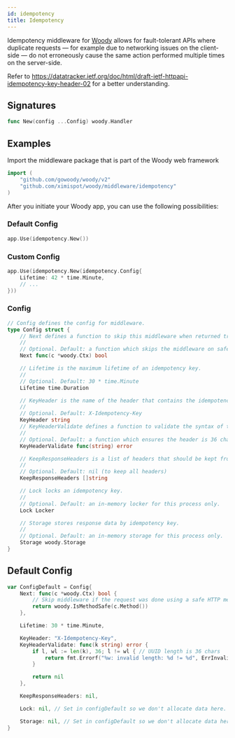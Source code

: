```yaml
---
id: idempotency
title: Idempotency
---
```


Idempotency middleware for [Woody](https://github.com/gowoody/woody) allows for fault-tolerant APIs where duplicate requests — for example due to networking issues on the client-side — do not erroneously cause the same action performed multiple times on the server-side.

Refer to https://datatracker.ietf.org/doc/html/draft-ietf-httpapi-idempotency-key-header-02 for a better understanding.

## Signatures

```go
func New(config ...Config) woody.Handler
```

## Examples

Import the middleware package that is part of the Woody web framework

```go
import (
	"github.com/gowoody/woody/v2"
	"github.com/ximispot/woody/middleware/idempotency"
)
```

After you initiate your Woody app, you can use the following possibilities:

### Default Config

```go
app.Use(idempotency.New())
```

### Custom Config

```go
app.Use(idempotency.New(idempotency.Config{
	Lifetime: 42 * time.Minute,
	// ...
}))
```

### Config

```go
// Config defines the config for middleware.
type Config struct {
	// Next defines a function to skip this middleware when returned true.
	//
	// Optional. Default: a function which skips the middleware on safe HTTP request method.
	Next func(c *woody.Ctx) bool

	// Lifetime is the maximum lifetime of an idempotency key.
	//
	// Optional. Default: 30 * time.Minute
	Lifetime time.Duration

	// KeyHeader is the name of the header that contains the idempotency key.
	//
	// Optional. Default: X-Idempotency-Key
	KeyHeader string
	// KeyHeaderValidate defines a function to validate the syntax of the idempotency header.
	//
	// Optional. Default: a function which ensures the header is 36 characters long (the size of an UUID).
	KeyHeaderValidate func(string) error

	// KeepResponseHeaders is a list of headers that should be kept from the original response.
	//
	// Optional. Default: nil (to keep all headers)
	KeepResponseHeaders []string

	// Lock locks an idempotency key.
	//
	// Optional. Default: an in-memory locker for this process only.
	Lock Locker

	// Storage stores response data by idempotency key.
	//
	// Optional. Default: an in-memory storage for this process only.
	Storage woody.Storage
}
```

## Default Config

```go
var ConfigDefault = Config{
	Next: func(c *woody.Ctx) bool {
		// Skip middleware if the request was done using a safe HTTP method
		return woody.IsMethodSafe(c.Method())
	},

	Lifetime: 30 * time.Minute,

	KeyHeader: "X-Idempotency-Key",
	KeyHeaderValidate: func(k string) error {
		if l, wl := len(k), 36; l != wl { // UUID length is 36 chars
			return fmt.Errorf("%w: invalid length: %d != %d", ErrInvalidIdempotencyKey, l, wl)
		}

		return nil
	},

	KeepResponseHeaders: nil,

	Lock: nil, // Set in configDefault so we don't allocate data here.

	Storage: nil, // Set in configDefault so we don't allocate data here.
}
```
